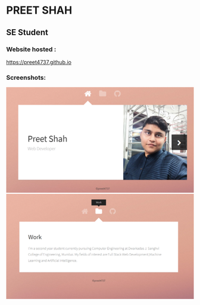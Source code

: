 # PREET SHAH

## SE Student

### Website hosted :
https://preet4737.github.io

### Screenshots:
![](assets/img1.png)
![](assets/img2.png)
